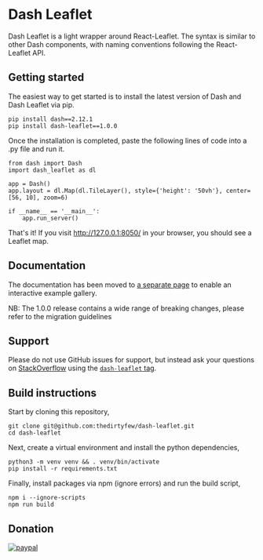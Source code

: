 # Dash Leaflet

Dash Leaflet is a light wrapper around React-Leaflet. The syntax is similar to other Dash components, with naming conventions following the React-Leaflet API.

## Getting started

The easiest way to get started is to install the latest version of Dash and Dash Leaflet via pip.

```
pip install dash==2.12.1
pip install dash-leaflet==1.0.0
```

Once the installation is completed, paste the following lines of code into a .py file and run it.

````
from dash import Dash
import dash_leaflet as dl

app = Dash()
app.layout = dl.Map(dl.TileLayer(), style={'height': '50vh'}, center=[56, 10], zoom=6)

if __name__ == '__main__':
    app.run_server()
````

That's it! If you visit http://127.0.0.1:8050/ in your browser, you should see a Leaflet map.

## Documentation

The documentation has been moved to [a separate page](https://dash-leaflet.com) to enable an interactive example gallery.

NB: The 1.0.0 release contains a wide range of breaking changes, please refer to the migration guidelines

## Support

Please do not use GitHub issues for support, but instead ask your questions on [StackOverflow](https://stackoverflow.com/) using the [`dash-leaflet` tag](https://stackoverflow.com/questions/tagged/dash-leaflet). 

## Build instructions

Start by cloning this repository,

````
git clone git@github.com:thedirtyfew/dash-leaflet.git
cd dash-leaflet
````

Next, create a virtual environment and install the python dependencies,

````
python3 -m venv venv && . venv/bin/activate
pip install -r requirements.txt
````

Finally, install packages via npm (ignore errors) and run the build script,

````
npm i --ignore-scripts
npm run build
````

## Donation

[![paypal](https://www.paypalobjects.com/en_US/i/btn/btn_donateCC_LG.gif)](https://www.paypal.com/cgi-bin/webscr?cmd=_donations&business=Z9RXT5HVPK3B8&currency_code=DKK&source=url)


